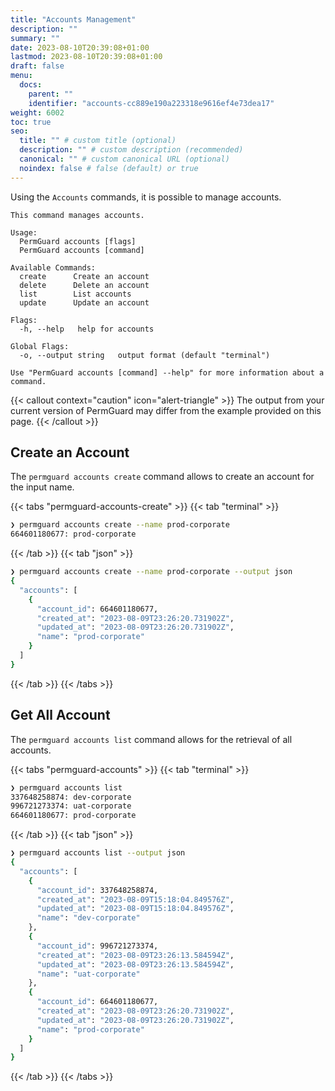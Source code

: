 ```yaml
---
title: "Accounts Management"
description: ""
summary: ""
date: 2023-08-10T20:39:08+01:00
lastmod: 2023-08-10T20:39:08+01:00
draft: false
menu:
  docs:
    parent: ""
    identifier: "accounts-cc889e190a223318e9616ef4e73dea17"
weight: 6002
toc: true
seo:
  title: "" # custom title (optional)
  description: "" # custom description (recommended)
  canonical: "" # custom canonical URL (optional)
  noindex: false # false (default) or true
---
```

Using the `Accounts` commands, it is possible to manage accounts.

```text
This command manages accounts.

Usage:
  PermGuard accounts [flags]
  PermGuard accounts [command]

Available Commands:
  create      Create an account
  delete      Delete an account
  list        List accounts
  update      Update an account

Flags:
  -h, --help   help for accounts

Global Flags:
  -o, --output string   output format (default "terminal")

Use "PermGuard accounts [command] --help" for more information about a command.
```

{{< callout context="caution" icon="alert-triangle" >}}
The output from your current version of PermGuard may differ from the example provided on this page.
{{< /callout >}}

## Create an Account

The `permguard accounts create` command allows to create an account for the input name.

{{< tabs "permguard-accounts-create" >}}
{{< tab "terminal" >}}

```bash
❯ permguard accounts create --name prod-corporate
664601180677: prod-corporate
```

{{< /tab >}}
{{< tab "json" >}}

```bash
❯ permguard accounts create --name prod-corporate --output json
{
  "accounts": [
    {
      "account_id": 664601180677,
      "created_at": "2023-08-09T23:26:20.731902Z",
      "updated_at": "2023-08-09T23:26:20.731902Z",
      "name": "prod-corporate"
    }
  ]
}
```

{{< /tab >}}
{{< /tabs >}}

## Get All Account

The `permguard accounts list` command allows for the retrieval of all accounts.

{{< tabs "permguard-accounts" >}}
{{< tab "terminal" >}}

```bash
❯ permguard accounts list
337648258874: dev-corporate
996721273374: uat-corporate
664601180677: prod-corporate
```

{{< /tab >}}
{{< tab "json" >}}

```bash
❯ permguard accounts list --output json
{
  "accounts": [
    {
      "account_id": 337648258874,
      "created_at": "2023-08-09T15:18:04.849576Z",
      "updated_at": "2023-08-09T15:18:04.849576Z",
      "name": "dev-corporate"
    },
    {
      "account_id": 996721273374,
      "created_at": "2023-08-09T23:26:13.584594Z",
      "updated_at": "2023-08-09T23:26:13.584594Z",
      "name": "uat-corporate"
    },
    {
      "account_id": 664601180677,
      "created_at": "2023-08-09T23:26:20.731902Z",
      "updated_at": "2023-08-09T23:26:20.731902Z",
      "name": "prod-corporate"
    }
  ]
}
```

{{< /tab >}}
{{< /tabs >}}
